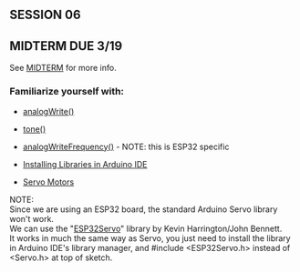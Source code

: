 
## SESSION 06

## MIDTERM DUE 3/19
See [MIDTERM](https://github.com/entertainmenttechnology/Pokorny-MTEC2280_HD11-12-Spring2025/blob/main/assignments/MIDTERM.md) for more info.

### Familiarize yourself with:

* [analogWrite()](https://www.arduino.cc/reference/tr/language/functions/analog-io/analogwrite/)

* [tone()](https://docs.arduino.cc/language-reference/en/functions/advanced-io/tone/)

* [analogWriteFrequency()](https://randomnerdtutorials.com/esp32-pwm-arduino-ide/) - NOTE: this is ESP32 specific

* [Installing Libraries in Arduino IDE](https://docs.arduino.cc/software/ide-v1/tutorials/installing-libraries/)

* [Servo Motors](https://docs.arduino.cc/learn/electronics/servo-motors/)

NOTE:     
Since we are using an ESP32 board, the standard Arduino Servo library won't work.        
We can use the "[ESP32Servo](https://github.com/madhephaestus/ESP32Servo/tree/master)" library by Kevin Harrington/John Bennett.     
It works in much the same way as Servo, you just need to install the library in Arduino IDE's library manager, and #include <ESP32Servo.h> instead of <Servo.h> at top of sketch.
